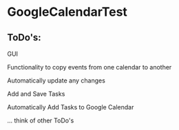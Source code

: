 # GoogleCalendarTest

## ToDo's:
GUI

Functionality to copy events from one calendar to another

Automatically update any changes

Add and Save Tasks

Automatically Add Tasks to Google Calendar

... think of other ToDo's
